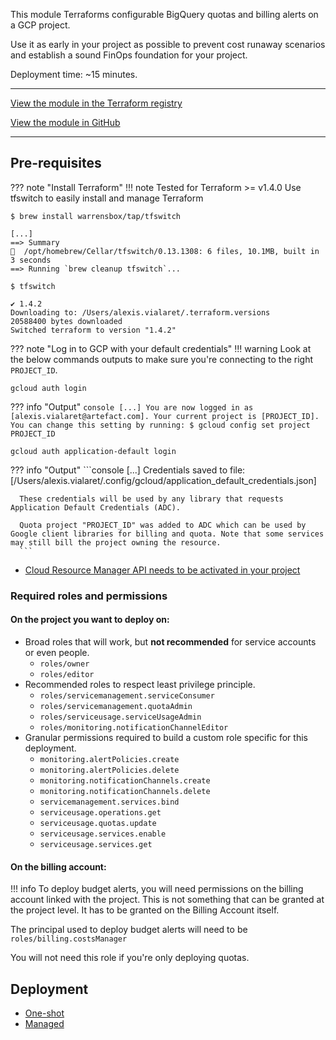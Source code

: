 This module Terraforms configurable BigQuery quotas and billing alerts on a GCP project. 

Use it as early in your project as possible to prevent cost runaway scenarios and establish a sound FinOps foundation for your project.

Deployment time: ~15 minutes.

---
[View the module in the Terraform registry](https://registry.terraform.io/modules/artefactory/finops/google/latest)

[View the module in GitHub](https://github.com/artefactory/terraform-google-finops)

---
## Pre-requisites

??? note "Install Terraform"
  !!! note
    Tested for Terraform >= v1.4.0
  Use tfswitch to easily install and manage Terraform
  ```console
  $ brew install warrensbox/tap/tfswitch
  
  [...]
  ==> Summary
  🍺  /opt/homebrew/Cellar/tfswitch/0.13.1308: 6 files, 10.1MB, built in 3 seconds
  ==> Running `brew cleanup tfswitch`...
  ```
  ```console
  $ tfswitch
  
  ✔ 1.4.2
  Downloading to: /Users/alexis.vialaret/.terraform.versions
  20588400 bytes downloaded
  Switched terraform to version "1.4.2" 
  ```
  

??? note "Log in to GCP with your default credentials"
  !!! warning 
    Look at the below commands outputs to make sure you're connecting to the right `PROJECT_ID`.
  ```console
  gcloud auth login
  ```
  ??? info "Output"
      ```console
      [...]
      You are now logged in as [alexis.vialaret@artefact.com].
      Your current project is [PROJECT_ID]. You can change this setting by running:
        $ gcloud config set project PROJECT_ID
      ```
  
  ```console
  gcloud auth application-default login
  ```
  ??? info "Output"
      ```console
      [...]
      Credentials saved to file: [/Users/alexis.vialaret/.config/gcloud/application_default_credentials.json]
      
      These credentials will be used by any library that requests Application Default Credentials (ADC).
      
      Quota project "PROJECT_ID" was added to ADC which can be used by Google client libraries for billing and quota. Note that some services may still bill the project owning the resource.
      ```
- [Cloud Resource Manager API needs to be activated in your project](https://console.developers.google.com/apis/api/cloudresourcemanager.googleapis.com/overview)

### Required roles and permissions

####  On the project you want to deploy on:

- Broad roles that will work, but **not recommended** for service accounts or even people.
  - `roles/owner`
  - `roles/editor`
- Recommended roles to respect least privilege principle.
  - `roles/servicemanagement.serviceConsumer`
  - `roles/servicemanagement.quotaAdmin`
  - `roles/serviceusage.serviceUsageAdmin`
  - `roles/monitoring.notificationChannelEditor`
- Granular permissions required to build a custom role specific for this deployment.
  - `monitoring.alertPolicies.create`
  - `monitoring.alertPolicies.delete`
  - `monitoring.notificationChannels.create`
  - `monitoring.notificationChannels.delete`
  - `servicemanagement.services.bind`
  - `serviceusage.operations.get`
  - `serviceusage.quotas.update`
  - `serviceusage.services.enable`
  - `serviceusage.services.get`

####  On the billing account:
!!! info
    To deploy budget alerts, you will need permissions on the billing account linked with the project. This is not something that can be granted at the project level. It has to be granted on the Billing Account itself.

The principal used to deploy budget alerts will need to be `roles/billing.costsManager`

You will not need this role if you're only deploying quotas.

## Deployment
- [One-shot](one_shot_deployment.md)
- [Managed](continuous_deployment.md)